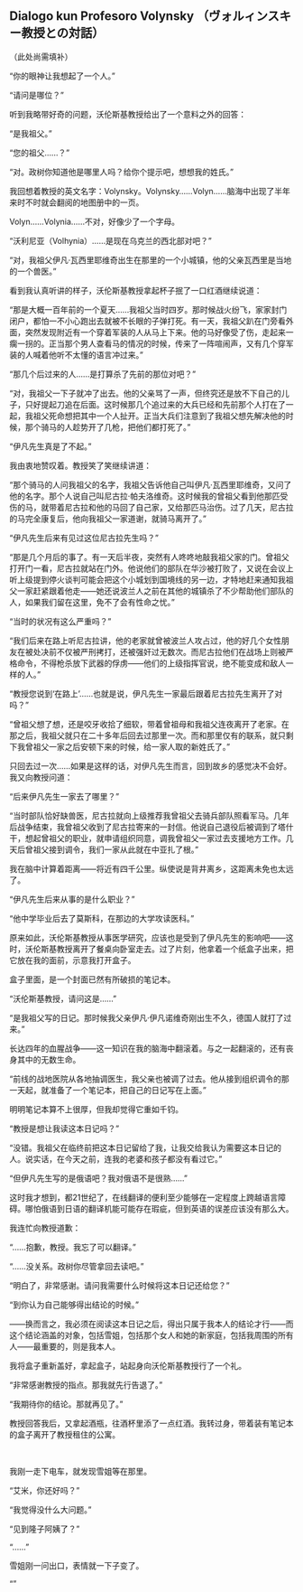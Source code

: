 ## Dialogo kun Profesoro Volynsky （ヴォルィンスキー教授との対話）

（此处尚需填补）

“你的眼神让我想起了一个人。”

“请问是哪位？”

听到我略带好奇的问题，沃伦斯基教授给出了一个意料之外的回答：

“是我祖父。”

“您的祖父……？”

“对。政树你知道他是哪里人吗？给你个提示吧，想想我的姓氏。”

我回想着教授的英文名字：Volynsky。Volynsky……Volyn……脑海中出现了半年来时不时就会翻阅的地图册中的一页。

Volyn……Volynia……不对，好像少了一个字母。

“沃利尼亚（Volhynia）……是现在乌克兰的西北部对吧？”

“对，我祖父伊凡·瓦西里耶维奇出生在那里的一个小城镇，他的父亲瓦西里是当地的一个兽医。”

看到我认真听讲的样子，沃伦斯基教授拿起杯子抿了一口红酒继续说道：

“那是大概一百年前的一个夏天……我祖父当时四岁。那时候战火纷飞，家家封门闭户，都怕一不小心跑出去就被不长眼的子弹打死。有一天，我祖父趴在门旁看外面，突然发现附近有一个穿着军装的人从马上下来。他的马好像受了伤，走起来一瘸一拐的。正当那个男人查看马的情况的时候，传来了一阵喧闹声，又有几个穿军装的人喊着他听不太懂的语言冲过来。”

“那几个后过来的人……是打算杀了先前的那位对吧？”

“对，我祖父一下子就冲了出去。他的父亲骂了一声，但终究还是放不下自己的儿子，只好提起刀追在后面。这时候那几个追过来的大兵已经和先前那个人打在了一起，我祖父死命想把其中一个人扯开。正当大兵们注意到了我祖父想先解决他的时候，那个骑马的人趁势开了几枪，把他们都打死了。”

“伊凡先生真是了不起。”

我由衷地赞叹着。教授笑了笑继续讲道：

“那个骑马的人问我祖父的名字，我祖父告诉他自己叫伊凡·瓦西里耶维奇，又问了他的名字。那个人说自己叫尼古拉·帕夫洛维奇。这时候我的曾祖父看到他那匹受伤的马，就带着尼古拉和他的马回了自己家，又给那匹马治伤。过了几天，尼古拉的马完全康复后，他向我祖父一家道谢，就骑马离开了。”

“伊凡先生后来有见过这位尼古拉先生吗？”

“那是几个月后的事了。有一天后半夜，突然有人咚咚地敲我祖父家的门。曾祖父打开门一看，尼古拉就站在门外。他说他们的部队在华沙被打败了，又说在会议上听上级提到停火谈判可能会把这个小城划到国境线的另一边，才特地赶来通知我祖父一家赶紧跟着他走——她还说波兰人之前在其他的城镇杀了不少帮助他们部队的人，如果我们留在这里，免不了会有性命之忧。”

“当时的状况有这么严重吗？”

“我们后来在路上听尼古拉讲，他的老家就曾被波兰人攻占过，他的好几个女性朋友在被处决前不仅被严刑拷打，还被强奸过无数次。而尼古拉他们在战场上则被严格命令，不得枪杀放下武器的俘虏——他们的上级指挥官说，绝不能变成和敌人一样的人。”

“教授您说到‘在路上’……也就是说，伊凡先生一家最后跟着尼古拉先生离开了对吗？”

“曾祖父想了想，还是咬牙收拾了细软，带着曾祖母和我祖父连夜离开了老家。在那之后，我祖父就只在二十多年后回去过那里一次。而和那里仅有的联系，就只剩下我曾祖父一家之后安顿下来的时候，给一家人取的新姓氏了。”

只回去过一次……如果是这样的话，对伊凡先生而言，回到故乡的感觉决不会好。我又向教授问道：

“后来伊凡先生一家去了哪里？”

“当时部队恰好缺兽医，尼古拉就向上级推荐我曾祖父去骑兵部队照看军马。几年后战争结束，我曾祖父收到了尼古拉寄来的一封信。他说自己退役后被调到了塔什干，想起曾祖父的职业，就申请组织同意，调我曾祖父一家过去支援地方工作。几天后曾祖父接到调令，我们一家从此就在中亚扎了根。”

我在脑中计算着距离——将近有四千公里。纵使说是背井离乡，这距离未免也太远了。

“伊凡先生后来从事的是什么职业？”

“他中学毕业后去了莫斯科，在那边的大学攻读医科。”

原来如此，沃伦斯基教授从事医学研究，应该也是受到了伊凡先生的影响吧——这时，沃伦斯基教授离开了餐桌向卧室走去。过了片刻，他拿着一个纸盒子出来，把它放在我的面前，示意我打开盒子。

盒子里面，是一个封面已然有所破损的笔记本。

“沃伦斯基教授，请问这是……”

“是我祖父写的日记。那时候我父亲伊凡·伊凡诺维奇刚出生不久，德国人就打了过来。”

长达四年的血腥战争——这一知识在我的脑海中翻滚着。与之一起翻滚的，还有丧身其中的无数生命。

“前线的战地医院从各地抽调医生，我父亲也被调了过去。他从接到组织调令的那一天起，就准备了一个笔记本，把自己的日记写在上面。”

明明笔记本算不上很厚，但我却觉得它重如千钧。

“教授是想让我读这本日记吗？”

“没错。我祖父在临终前把这本日记留给了我，让我交给我认为需要这本日记的人。说实话，在今天之前，连我的老婆和孩子都没有看过它。”

“但伊凡先生写的是俄语吧？我对俄语不是很熟……”

这时我才想到，都21世纪了，在线翻译的便利至少能够在一定程度上跨越语言障碍。哪怕俄语到日语的翻译机能可能存在瑕疵，但到英语的误差应该没有那么大。

我连忙向教授道歉：

“……抱歉，教授。我忘了可以翻译。”

“……没关系。政树你尽管拿回去读吧。”

“明白了，非常感谢。请问我需要什么时候将这本日记还给您？”

“到你认为自己能够得出结论的时候。”

——换而言之，我必须在阅读这本日记之后，得出只属于我本人的结论才行——而这个结论涵盖的对象，包括雪姐，包括那个女人和她的新家庭，包括我周围的所有人——最重要的，则是我本人。

我将盒子重新盖好，拿起盒子，站起身向沃伦斯基教授行了一个礼。

“非常感谢教授的指点。那我就先行告退了。”

“我期待你的结论。那就再见了。”

教授回答我后，又拿起酒瓶，往酒杯里添了一点红酒。我转过身，带着装有笔记本的盒子离开了教授租住的公寓。

&emsp;

我刚一走下电车，就发现雪姐等在那里。

“艾米，你还好吗？”

“我觉得没什么大问题。”

“见到隆子阿姨了？”

“……”

雪姐刚一问出口，表情就一下子变了。

“”


